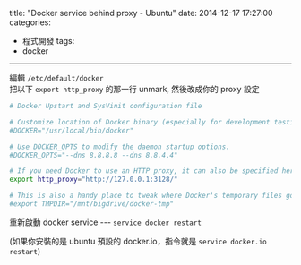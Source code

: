 title: "Docker service behind proxy - Ubuntu"
date: 2014-12-17 17:27:00
categories:
- 程式開發
tags:
- docker
---

編輯 `/etc/default/docker`  
把以下 `export http_proxy` 的那一行 unmark, 然後改成你的 proxy 設定  

```bash
# Docker Upstart and SysVinit configuration file

# Customize location of Docker binary (especially for development testing).
#DOCKER="/usr/local/bin/docker"

# Use DOCKER_OPTS to modify the daemon startup options.
#DOCKER_OPTS="--dns 8.8.8.8 --dns 8.8.4.4"

# If you need Docker to use an HTTP proxy, it can also be specified here.
export http_proxy="http://127.0.0.1:3128/"

# This is also a handy place to tweak where Docker's temporary files go.
#export TMPDIR="/mnt/bigdrive/docker-tmp"
```

重新啟動 docker service --- ```service docker restart```

(如果你安裝的是 ubuntu 預設的 docker.io，指令就是 ```service docker.io restart```)
